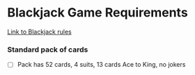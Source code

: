 # Blackjack Game Requirements #

[Link to Blackjack rules](https://bicyclecards.com/how-to-play/blackjack/)

### Standard pack of cards ###
- [ ] Pack has 52 cards, 4 suits, 13 cards Ace to King, no jokers